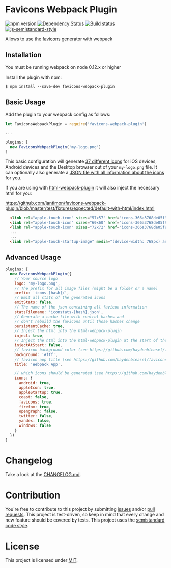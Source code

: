 Favicons Webpack Plugin
========================================
[![npm version](https://badge.fury.io/js/favicons-webpack-plugin.svg)](http://badge.fury.io/js/favicons-webpack-plugin) [![Dependency Status](https://david-dm.org/jantimon/favicons-webpack-plugin.svg)](https://david-dm.org/jantimon/favicons-webpack-plugin) [![Build status](https://travis-ci.org/jantimon/favicons-webpack-plugin.svg)](https://travis-ci.org/jantimon/favicons-webpack-plugin) [![js-semistandard-style](https://img.shields.io/badge/code%20style-semistandard-brightgreen.svg?style=flat-square)](https://github.com/Flet/semistandard)

Allows to use the [favicons](https://github.com/haydenbleasel/favicons) generator with webpack

Installation
------------
You must be running webpack on node 0.12.x or higher

Install the plugin with npm:
```shell
$ npm install --save-dev favicons-webpack-plugin
```

Basic Usage
-----------
Add the plugin to your webpack config as follows:

```javascript
let FaviconsWebpackPlugin = require('favicons-webpack-plugin')

...

plugins: [
  new FaviconsWebpackPlugin('my-logo.png')
]
```

This basic configuration will generate [37 different icons](https://github.com/jantimon/favicons-webpack-plugin/tree/master/test/fixtures/expected/default/icons-366a3768de05f9e78c392fa62b8fbb80) for iOS devices, Android devices and the Desktop browser out of your `my-logo.png` file.
It can optionally also generate a [JSON file with all information about the icons](https://github.com/jantimon/favicons-webpack-plugin/blob/master/test/fixtures/expected/generate-html/iconstats.json) for you.

If you are using with [html-webpack-plugin](https://github.com/ampedandwired/html-webpack-plugin) it will also inject the necessary html for you:

https://github.com/jantimon/favicons-webpack-plugin/blob/master/test/fixtures/expected/default-with-html/index.html

```html
  <link rel="apple-touch-icon" sizes="57x57" href="icons-366a3768de05f9e78c392fa62b8fbb80/apple-touch-icon-57x57.png">
  <link rel="apple-touch-icon" sizes="60x60" href="icons-366a3768de05f9e78c392fa62b8fbb80/apple-touch-icon-60x60.png">
  <link rel="apple-touch-icon" sizes="72x72" href="icons-366a3768de05f9e78c392fa62b8fbb80/apple-touch-icon-72x72.png">
  ...
  ...
  <link rel="apple-touch-startup-image" media="(device-width: 768px) and (device-height: 1024px) and (orientation: portrait) and (-webkit-device-pixel-ratio: 2)" href="icons-366a3768de05f9e78c392fa62b8fbb80/apple-touch-startup-image-1536x2008.png">
```


Advanced Usage
-----------

```javascript
plugins: [
  new FaviconsWebpackPlugin({
    // Your source logo
    logo: 'my-logo.png',
    // The prefix for all image files (might be a folder or a name)
    prefix: 'icons-[hash]/',
    // Emit all stats of the generated icons
    emitStats: false,
    // The name of the json containing all favicon information
    statsFilename: 'iconstats-[hash].json',
    // Generate a cache file with control hashes and
    // don't rebuild the favicons until those hashes change
    persistentCache: true,
    // Inject the html into the html-webpack-plugin
    inject: true,
    // Inject the html into the html-webpack-plugin at the start of the head
    injectAtStart: false,
    // favicon background color (see https://github.com/haydenbleasel/favicons#usage)
    background: '#fff',
    // favicon app title (see https://github.com/haydenbleasel/favicons#usage)
    title: 'Webpack App',

    // which icons should be generated (see https://github.com/haydenbleasel/favicons#usage)
    icons: {
      android: true,
      appleIcon: true,
      appleStartup: true,
      coast: false,
      favicons: true,
      firefox: true,
      opengraph: false,
      twitter: false,
      yandex: false,
      windows: false
    }
  })
]
```

# Changelog

Take a look at the  [CHANGELOG.md](https://github.com/jantimon/favicons-webpack-plugin/tree/master/CHANGELOG.md).


# Contribution

You're free to contribute to this project by submitting [issues](https://github.com/jantimon/favicons-webpack-plugin/issues) and/or [pull requests](https://github.com/jantimon/favicons-webpack-plugin/pulls). This project is test-driven, so keep in mind that every change and new feature should be covered by tests.
This project uses the [semistandard code style](https://github.com/Flet/semistandard).

# License

This project is licensed under [MIT](https://github.com/jantimon/favicons-webpack-plugin/blob/master/LICENSE).
